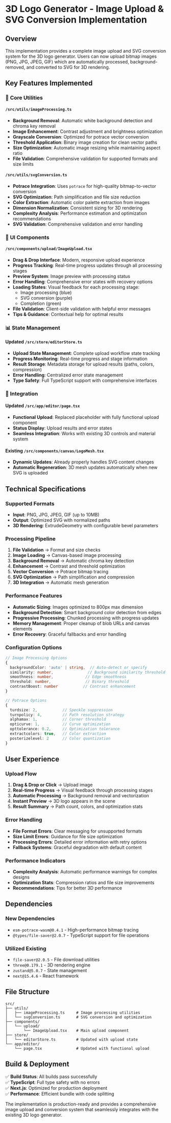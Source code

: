 # 3D Logo Generator - Image Upload & SVG Conversion Implementation

## Overview

This implementation provides a complete image upload and SVG conversion system for the 3D logo generator. Users can now upload bitmap images (PNG, JPG, JPEG, GIF) which are automatically processed, background-removed, and converted to SVG for 3D rendering.

## Key Features Implemented

### 🔧 **Core Utilities**

#### `/src/utils/imageProcessing.ts`
- **Background Removal**: Automatic white background detection and chroma key removal
- **Image Enhancement**: Contrast adjustment and brightness optimization
- **Grayscale Conversion**: Optimized for potrace vector conversion
- **Threshold Application**: Binary image creation for clean vector paths
- **Size Optimization**: Automatic image resizing while maintaining aspect ratio
- **File Validation**: Comprehensive validation for supported formats and size limits

#### `/src/utils/svgConversion.ts`
- **Potrace Integration**: Uses `potrace` for high-quality bitmap-to-vector conversion
- **SVG Optimization**: Path simplification and file size reduction
- **Color Extraction**: Automatic color palette extraction from images
- **Dimension Normalization**: Consistent sizing for 3D rendering
- **Complexity Analysis**: Performance estimation and optimization recommendations
- **SVG Validation**: Comprehensive validation and error handling

### 🎨 **UI Components**

#### `/src/components/upload/ImageUpload.tsx`
- **Drag & Drop Interface**: Modern, responsive upload experience
- **Progress Tracking**: Real-time progress updates through all processing stages
- **Preview System**: Image preview with processing status
- **Error Handling**: Comprehensive error states with recovery options
- **Loading States**: Visual feedback for each processing stage:
  - Image processing (blue)
  - SVG conversion (purple)  
  - Completion (green)
- **File Validation**: Client-side validation with helpful error messages
- **Tips & Guidance**: Contextual help for optimal results

### 📊 **State Management**

#### Updated `/src/store/editorStore.ts`
- **Upload State Management**: Complete upload workflow state tracking
- **Progress Monitoring**: Real-time progress and stage information
- **Result Storage**: Metadata storage for upload results (paths, colors, compression)
- **Error Handling**: Centralized error state management
- **Type Safety**: Full TypeScript support with comprehensive interfaces

### 🔄 **Integration**

#### Updated `/src/app/editor/page.tsx`
- **Functional Upload**: Replaced placeholder with fully functional upload component
- **Status Display**: Upload results and error states
- **Seamless Integration**: Works with existing 3D controls and material system

#### Existing `/src/components/canvas/LogoMesh.tsx`
- **Dynamic Updates**: Already properly handles SVG content changes
- **Automatic Regeneration**: 3D mesh updates automatically when new SVG is uploaded

## Technical Specifications

### **Supported Formats**
- **Input**: PNG, JPG, JPEG, GIF (up to 10MB)
- **Output**: Optimized SVG with normalized paths
- **3D Rendering**: ExtrudeGeometry with configurable bevel parameters

### **Processing Pipeline**
1. **File Validation** → Format and size checks
2. **Image Loading** → Canvas-based image processing  
3. **Background Removal** → Automatic chroma key detection
4. **Enhancement** → Contrast and threshold optimization
5. **Vector Conversion** → Potrace bitmap tracing
6. **SVG Optimization** → Path simplification and compression
7. **3D Integration** → Automatic mesh generation

### **Performance Features**
- **Automatic Sizing**: Images optimized to 800px max dimension
- **Background Detection**: Smart background color detection from edges
- **Progressive Processing**: Chunked processing with progress updates
- **Memory Management**: Proper cleanup of blob URLs and canvas elements
- **Error Recovery**: Graceful fallbacks and error handling

### **Configuration Options**
```typescript
// Image Processing Options
{
  backgroundColor: 'auto' | string,  // Auto-detect or specify
  similarity: number,               // Background similarity threshold
  smoothness: number,              // Edge smoothness
  threshold: number,               // Binary threshold
  contrastBoost: number           // Contrast enhancement
}

// Potrace Options
{
  turdsize: 2,           // Speckle suppression
  turnpolicy: 4,         // Path resolution strategy
  alphamax: 1,           // Corner threshold
  opticurve: 1,          // Curve optimization
  opttolerance: 0.2,     // Optimization tolerance
  extractcolors: true,   // Color extraction
  posterizelevel: 2      // Color quantization
}
```

## User Experience

### **Upload Flow**
1. **Drag & Drop or Click** → Upload image
2. **Real-time Progress** → Visual feedback through processing stages
3. **Automatic Processing** → Background removal and vectorization  
4. **Instant Preview** → 3D logo appears in the scene
5. **Result Summary** → Path count, colors, and optimization stats

### **Error Handling**
- **File Format Errors**: Clear messaging for unsupported formats
- **Size Limit Errors**: Guidance for file size optimization
- **Processing Errors**: Detailed error information with retry options
- **Fallback Systems**: Graceful degradation with default content

### **Performance Indicators**
- **Complexity Analysis**: Automatic performance warnings for complex designs
- **Optimization Stats**: Compression ratios and file size improvements
- **Recommendations**: Tips for better 3D performance

## Dependencies

### **New Dependencies**
- `esm-potrace-wasm@0.4.1` - High-performance bitmap tracing
- `@types/file-saver@2.0.7` - TypeScript support for file operations

### **Utilized Existing**
- `file-saver@2.0.5` - File download utilities
- `three@0.179.1` - 3D rendering engine
- `zustand@5.0.7` - State management
- `next@15.4.6` - React framework

## File Structure

```
src/
├── utils/
│   ├── imageProcessing.ts     # Image processing utilities
│   └── svgConversion.ts       # SVG conversion and optimization
├── components/
│   └── upload/
│       └── ImageUpload.tsx    # Main upload component
├── store/
│   └── editorStore.ts         # Updated with upload state
└── app/editor/
    └── page.tsx               # Updated with functional upload
```

## Build & Deployment

✅ **Build Status**: All builds pass successfully  
✅ **TypeScript**: Full type safety with no errors  
✅ **Next.js**: Optimized for production deployment  
✅ **Performance**: Efficient bundle with code splitting  

The implementation is production-ready and provides a comprehensive image upload and conversion system that seamlessly integrates with the existing 3D logo generator.